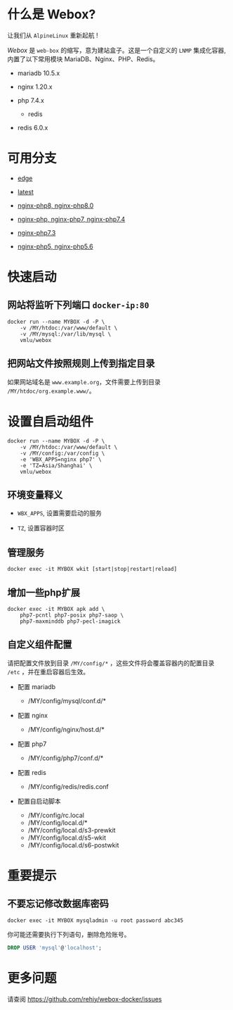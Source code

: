 # 什么是 Webox?

让我们从 `AlpineLinux` 重新起航 !

*Webox* 是 `web-box` 的缩写，意为建站盒子。这是一个自定义的 `LNMP` 集成化容器, 内置了以下常用模块 MariaDB、Nginx、PHP、Redis。

- mariadb 10.5.x

- nginx 1.20.x

- php 7.4.x

  - redis

- redis 6.0.x

# 可用分支

- [edge](https://github.com/rehiy/webox-docker/tree/edge)

- [latest](https://github.com/rehiy/webox-docker/tree/master)

- [nginx-php8, nginx-php8.0](https://github.com/rehiy/webox-docker/tree/nginx-php8.0)

- [nginx-php, nginx-php7, nginx-php7.4](https://github.com/rehiy/webox-docker/tree/nginx-php7.4)

- [nginx-php7.3](https://github.com/rehiy/webox-docker/tree/nginx-php7.3)

- [nginx-php5, nginx-php5.6](https://github.com/rehiy/webox-docker/tree/nginx-php5.6)

# 快速启动

## 网站将监听下列端口 `docker-ip:80`

```shell
docker run --name MYBOX -d -P \
    -v /MY/htdoc:/var/www/default \
    -v /MY/mysql:/var/lib/mysql \
    vmlu/webox
```

## 把网站文件按照规则上传到指定目录

如果网站域名是 `www.example.org`，文件需要上传到目录 `/MY/htdoc/org.example.www/`。

# 设置自启动组件

```shell
docker run --name MYBOX -d -P \
    -v /MY/htdoc:/var/www/default \
    -v /MY/config:/var/config \
    -e 'WBX_APPS=nginx php7' \
    -e 'TZ=Asia/Shanghai' \
    vmlu/webox
```

## 环境变量释义

- `WBX_APPS`, 设置需要启动的服务

- `TZ`, 设置容器时区

## 管理服务

```shell
docker exec -it MYBOX wkit [start|stop|restart|reload]
```

## 增加一些php扩展

```shell
docker exec -it MYBOX apk add \
    php7-pcntl php7-posix php7-saop \
    php7-maxminddb php7-pecl-imagick
```

## 自定义组件配置

请把配置文件放到目录 `/MY/config/*` ，这些文件将会覆盖容器内的配置目录 `/etc` ，并在重启容器后生效。

- 配置 mariadb

  - /MY/config/mysql/conf.d/\*

- 配置 nginx

  - /MY/config/nginx/host.d/\*

- 配置 php7

  - /MY/config/php7/conf.d/\*

- 配置 redis

  - /MY/config/redis/redis.conf

- 配置自启动脚本

  - /MY/config/rc.local
  - /MY/config/local.d/\*
  - /MY/config/local.d/s3-prewkit
  - /MY/config/local.d/s5-wkit
  - /MY/config/local.d/s6-postwkit

# 重要提示

## 不要忘记修改数据库密码

```shell
docker exec -it MYBOX mysqladmin -u root password abc345
```

你可能还需要执行下列语句，删除危险账号。

```sql
DROP USER 'mysql'@'localhost';
```

# 更多问题

请查阅 https://github.com/rehiy/webox-docker/issues
